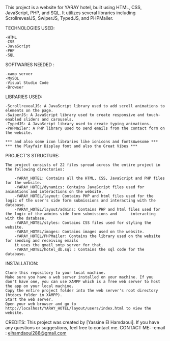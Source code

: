 This project is a website for YARAY hotel, built using HTML, CSS, JavaScript, PHP, and SQL. It utilizes several libraries including ScrollrevealJS, SwiperJS, TypedJS, and PHPMailer.

TECHNOLOGIES USED:

    -HTML
    -CSS
    -JavaScript
    -PHP
    -SQL

SOFTWARES NEEDED :

    -xamp server
    -MySQL
    -Visual Studio Code
    -Browser

LIBRARIES USED:

    -ScrollrevealJS: A JavaScript library used to add scroll animations to elements on the page.
    -SwiperJS: A JavaScript library used to create responsive and touch-enabled sliders and carousels.
    -TypedJS: A JavaScript library used to create typing animations.
    -PHPMailer: A PHP library used to send emails from the contact form on the website.

    *** and also some icon libraries like ionicons and fontsAwesome ***
    *** the Playfair Display font and also the Great Vibes ***

PROJECT'S STRUCTURE:

    The project consists of 22 files spread across the entire project in the following directories:

        -YARAY_HOTEL: Contains all the HTML, CSS, JavaScript and PHP files for the website.
        -YARAY_HOTEL/dynamics: Contains JavaScript files used for animations and interactions on the website.
        -YARAY_HOTEL/layout: Contains PHP and html files used for the logic of the user's side form submissions and interacting with the database.
        -YARAY_HOTEL/layout/admins: Contains PHP and html files used for the logic of the admins side form submissions and      interacting with the database.
        -YARAY_HOTEL/styles: Contains CSS files used for styling the website.
        -YARAY_HOTEL/images: Contains images used on the website.
        -YARAY_HOTEL/PHPMailer: Contains the library used on the website for sending and receiving emails 
        it uses the gmail smtp server for that.
        -YARAY_HOTEL/hotel_db.sql : Contains the sql code for the database.

INSTALLATION:

    Clone this repository to your local machine.
    Make sure you have a web server installed on your machine. If you don't have one, you can use XAMPP which is a free web server to host the app on your local machine.
    Copy the entire project folder into the web server's root directory (htdocs folder in XAMPP).
    Start the web server.
    Open your web browser and go to http://localhost/YARAY_HOTEL/layout/users/index.html to view the website.

CREDITS:
    This project was created by [Yassine El Hamdaoui]. If you have any questions or suggestions, feel free to contact me.
CONTACT ME:
    -email : elhamdaoui288@gmail.com

